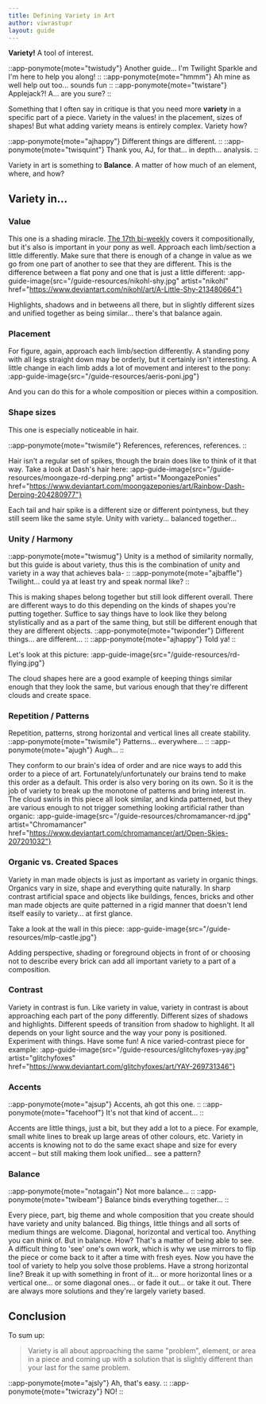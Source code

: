 ```yaml
---
title: Defining Variety in Art
author: viwrastupr
layout: guide
---
```


**Variety!** A tool of interest.

::app-ponymote{mote="twistudy"}
Another guide... I'm Twilight Sparkle and I'm here to help you along!
::
::app-ponymote{mote="hmmm"}
Ah mine as well help out too... sounds fun
::
::app-ponymote{mote="twistare"}
Applejack?! A... are you sure?
::

Something that I often say in critique is that you need more **variety** in a specific part of a piece. Variety in the values! in the placement, sizes of shapes! But what adding variety means is entirely complex. Variety how?

::app-ponymote{mote="ajhappy"}
Different things are different.
::
::app-ponymote{mote="twisquint"}
Thank you, AJ, for that... in depth... analysis.
::

Variety in art is something to **Balance**. A matter of how much of an element, where, and how?

## Variety in...

### Value

This one is a shading miracle. [The 17th bi-weekly](http://redd.it/vw6cn) covers it compositionally, but it's also is important in your pony as well. Approach each limb/section a little differently. Make sure that there is enough of a change in value as we go from one part of another to see that they are different. This is the difference between a flat pony and one that is just a little different:
:app-guide-image{src="/guide-resources/nikohl-shy.jpg" artist="nikohl" href="https://www.deviantart.com/nikohl/art/A-Little-Shy-213480664"}

Highlights, shadows and in betweens all there, but in slightly different sizes and unified together as being similar... there's that balance again.

### Placement

For figure, again, approach each limb/section differently. A standing pony with all legs straight down may be orderly, but it certainly isn't interesting. A little change in each limb adds a lot of movement and interest to the pony:
:app-guide-image{src="/guide-resources/aeris-poni.jpg"}

And you can do this for a whole composition or pieces within a composition.

### Shape sizes

This one is especially noticeable in hair.

::app-ponymote{mote="twismile"}
References, references, references.
::

Hair isn't a regular set of spikes, though the brain does like to think of it that way. Take a look at Dash's hair here:
:app-guide-image{src="/guide-resources/moongaze-rd-derping.png" artist="MoongazePonies" href="https://www.deviantart.com/moongazeponies/art/Rainbow-Dash-Derping-204280977"}

Each tail and hair spike is a different size or different pointyness, but they still seem like the same style. Unity with variety... balanced together...

### Unity / Harmony

::app-ponymote{mote="twismug"}
Unity is a method of similarity normally, but this guide is about variety, thus this is the combination of unity and variety in a way that achieves bala-
::
::app-ponymote{mote="ajbaffle"}
Twilight... could ya at least try and speak normal like?
::

This is making shapes belong together but still look different overall. There are different ways to do this depending on the kinds of shapes you're putting together. Suffice to say things have to look like they belong stylistically and as a part of the same thing, but still be different enough that they are different objects.
::app-ponymote{mote="twiponder"}
Different things... are different...
::
::app-ponymote{mote="ajhappy"}
Told ya!
::

Let's look at this picture:
:app-guide-image{src="/guide-resources/rd-flying.jpg"}

The cloud shapes here are a good example of keeping things similar enough that they look the same, but various enough that they're different clouds and create space.

### Repetition / Patterns

Repetition, patterns, strong horizontal and vertical lines all create stability.
::app-ponymote{mote="twismile"}
Patterns... everywhere...
::
::app-ponymote{mote="ajugh"}
Augh...
::

They conform to our brain's idea of order and are nice ways to add this order to a piece of art. Fortunately/unfortunately our brains tend to make this order as a default. This order is also very boring on its own. So it is the job of variety to break up the monotone of patterns and bring interest in. The cloud swirls in this piece all look similar, and kinda patterned, but they are various enough to not trigger something looking artificial rather than organic:
:app-guide-image{src="/guide-resources/chromamancer-rd.jpg" artist="Chromamancer" href="https://www.deviantart.com/chromamancer/art/Open-Skies-207201032"}

### Organic vs. Created Spaces

Variety in man made objects is just as important as variety in organic things. Organics vary in size, shape and everything quite naturally. In sharp contrast artificial space and objects like buildings, fences, bricks and other man made objects are quite patterned in a rigid manner that doesn't lend itself easily to variety... at first glance.

Take a look at the wall in this piece:
:app-guide-image{src="/guide-resources/mlp-castle.jpg"}

Adding perspective, shading or foreground objects in front of or choosing not to describe every brick can add all important variety to a part of a composition.

### Contrast

Variety in contrast is fun. Like variety in value, variety in contrast is about approaching each part of the pony differently. Different sizes of shadows and highlights. Different speeds of transition from shadow to highlight. It all depends on your light source and the way your pony is positioned. Experiment with things. Have some fun! A nice varied-contrast piece for example:
:app-guide-image{src="/guide-resources/glitchyfoxes-yay.jpg" artist="glitchyfoxes" href="https://www.deviantart.com/glitchyfoxes/art/YAY-269731346"}

### Accents

::app-ponymote{mote="ajsup"}
Accents, ah got this one.
::
::app-ponymote{mote="facehoof"}
It's not that kind of accent...
::

Accents are little things, just a bit, but they add a lot to a piece. For example, small white lines to break up large areas of other colours, etc. Variety in accents is knowing not to do the same exact shape and size for every accent – but still making them look unified... see a pattern?

### Balance

::app-ponymote{mote="notagain"}
Not more balance...
::
::app-ponymote{mote="twibeam"}
Balance binds everything together...
::

Every piece, part, big theme and whole composition that you create should have variety and unity balanced. Big things, little things and all sorts of medium things are welcome. Diagonal, horizontal and vertical too. Anything you can think of. But in balance. How? That's a matter of being able to see. A difficult thing to 'see' one's own work, which is why we use mirrors to flip the piece or come back to it after a time with fresh eyes. Now you have the tool of variety to help you solve those problems. Have a strong horizontal line? Break it up with something in front of it... or more horizontal lines or a vertical one... or some diagonal ones... or fade it out... or take it out. There are always more solutions and they're largely variety based.

## Conclusion

To sum up:

> Variety is all about approaching the same "problem", element, or area in a piece and coming up with a solution that is slightly different than your last for the same problem.

::app-ponymote{mote="ajsly"}
Ah, that's easy.
::
::app-ponymote{mote="twicrazy"}
NO!
::
